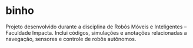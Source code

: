 # binho
Projeto desenvolvido durante a disciplina de Robôs Móveis e Inteligentes – Faculdade Impacta. Inclui códigos, simulações e anotações relacionadas a navegação, sensores e controle de robôs autônomos.
